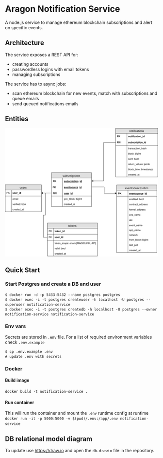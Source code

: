 # Aragon Notification Service

A node.js service to manage ethereum blockchain subscriptions and alert on specific events.

## Architecture

The service exposes a REST API for:
  - creating accounts 
  - passwordless logins with email tokens
  - managing subscriptions

The service has to async jobs:
 - scan ethereum blockchain for new events, match with subscriptions and queue emails
 - send queued notifications emails

## Entities

![diagram](./db.svg)

## Quick Start

### Start Postgres and create a DB and user

```shell
$ docker run -d -p 5433:5432 --name postgres postgres
$ docker exec -i -t postgres createuser -h localhost -U postgres --superuser notification-service
$ docker exec -i -t postgres createdb -h localhost -U postgres --owner notification-service notification-service
```

### Env vars

Secrets are stored in `.env` file. For a list of required environment variables check `.env.example`

```shell
$ cp .env.example .env
# update .env with secrets
```

### Docker

#### Build image

`docker build -t notification-service .`

#### Run container

This will run the container and mount the `.env` runtime config at runtime
`docker run -it -p 5000:5000 -v $(pwd)/.env:/app/.env notification-service`

## DB relational model diagram
To update use https://draw.io and open the `db.drawio` file in the repository.

